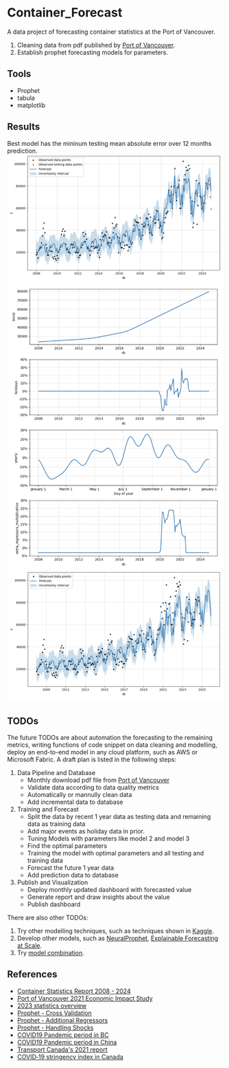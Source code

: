 # Container_Forecast
A data project of forecasting container statistics at the Port of Vancouver.
1. Cleaning data from pdf published by [Port of Vancouver](https://www.portvancouver.com/reports-and-resources).
2. Establish prophet forecasting models for parameters.

## Tools
- Prophet
- tabula
- matplotlib

## Results
Best model has the mininum testing mean absolute error over 12 months prediction.
![Best Model](figures/Model_3.png)
![Best Model Components](figures/Model_3_components.png)
![Forecast Future](figures/Final_Model.png)

## TODOs
The future TODOs are about automation the forecasting to the remaining metrics, writing functions of code snippet on data cleaning and modelling, deploy an end-to-end model in any cloud platform, such as AWS or Microsoft Fabric. A draft plan is listed in the following steps:

1. Data Pipeline and Database
    - Monthly download pdf file from [Port of Vancouver](https://www.portvancouver.com/reports-and-resources)
    - Validate data according to data quality metrics
    - Automatically or mannully clean data
    - Add incremental data to database
2. Training and Forecast
    - Split the data by recent 1 year data as testing data and remaining data as training data
    - Add major events as holiday data in prior.
    - Tuning Models with parameters like model 2 and model 3
    - Find the optimal parameters
    - Training the model with optimal parameters and all testing and training data
    - Forecast the future 1 year data
    - Add prediction data to database
3. Publish and Visualization
    - Deploy monthly updated dashboard with forecasted value
    - Generate report and draw insights about the value
    - Publish dashboard

There are also other TODOs:
1. Try other modelling techniques, such as techniques shown in [Kaggle](https://www.kaggle.com/code/cabaxiom/s5e1-previous-years-baseline-no-model#Disaggregating-Total-Sales-Forecast).
2. Develop other models, such as [NeuralProphet](https://medium.com/@cuongduong_35162/facebook-prophet-in-2023-and-beyond-c5086151c138), [Explainable Forecasting at Scale](https://arxiv.org/abs/2111.15397?fbclid=IwAR2vCkHYiy5yuPPjWXpJgAJs-uD5NkH4liORt1ch4a6X_kmpMqagGtXyez4).
3. Try [model combination](https://otexts.com/fpp3/combinations.html).

## References
- [Container Statistics Report 2008 - 2024](https://www.portvancouver.com/media/documents/container-statistics-monthly-2008-2024)
- [Port of Vancouver 2021 Economic Impact Study](https://www.portvancouver.com/sites/default/files/2024-08/2021-Port-of-Vancouver-Economic-Impact-Study-EXEC-SUMMARY-25Jun2024.pdf)
- [2023 statistics overview](https://www.portvancouver.com/sites/default/files/2024-08/Statistics-overview-2021-to-2023.pdf)
- [Prophet - Cross Validation](https://facebook.github.io/prophet/docs/diagnostics.html#cross-validation)
- [Prophet - Additional Regressors](https://facebook.github.io/prophet/docs/seasonality,_holiday_effects,_and_regressors.html#additional-regressors)
- [Prophet - Handling Shocks](https://facebook.github.io/prophet/docs/handling_shocks.html#further-reading)
- [COVID19 Pandemic period in BC](https://en.wikipedia.org/wiki/COVID-19_pandemic_in_British_Columbia)
- [COVID19 Pandemic period in China](https://en.wikipedia.org/wiki/COVID-19_pandemic_in_mainland_China#December_2022%E2%80%93January_2023_surge)
- [Transport Canada's 2021 report](https://tc.canada.ca/en/corporate-services/transparency/briefing-documents-transport-canada/2021/current-topics/canada-s-freight-transportation-system-global-crisis-container-shipping-supply-chains)
- [COVID‑19 stringency index in Canada](https://www.bankofcanada.ca/markets/market-operations-liquidity-provision/covid-19-actions-support-economy-financial-system/covid-19-stringency-index/)
